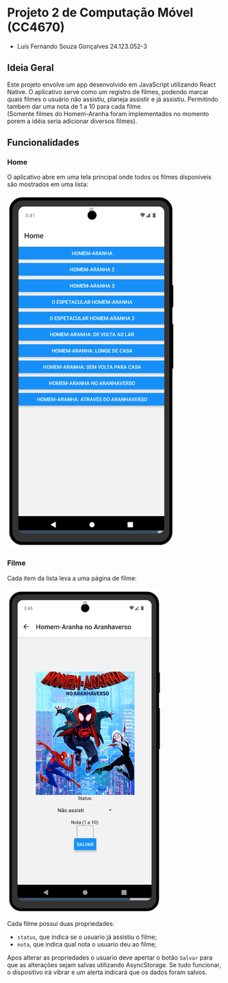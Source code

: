 # Projeto 2 de Computação Móvel (CC4670)
- Luís Fernando Souza Gonçalves 24.123.052-3

## Ideia Geral
Este projeto envolve um app desenvolvido em JavaScript utilizando React Native.
O aplicativo serve como um registro de filmes, podendo marcar quais filmes o usuário não assistiu, planeja assistir e já assistiu. Permitindo tambem dar uma nota de 1 a 10 para cada filme.   
(Somente filmes do Homem-Aranha foram implementados no momento porem a idéia seria adicionar diversos filmes).

## Funcionalidades
### Home
O aplicativo abre em uma tela principal onde todos os filmes disponíveis são mostrados em uma lista:

![tela principal](assets/home.png)

### Filme
Cada item da lista leva a uma página de filme:

![tela do filme](assets/movie.png)

Cada filme possui duas propriedades:
- `status`, que indica se o usuario já assistiu o filme;
- `nota`, que indica qual nota o usuario deu ao filme;

Apos alterar as propriedades o usuario deve apertar o botão `Salvar`  para que as alterações sejam salvas utilizando AsyncStorage.
Se tudo funcionar, o dispositivo irá vibrar e um alerta indicará que os dados foram salvos.
